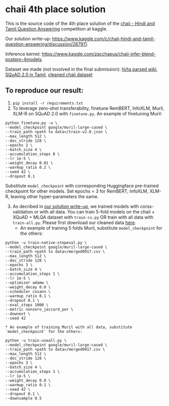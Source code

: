 # chaii 4th place solution
This is the source code of the 4th place solution of the [chaii - Hindi and Tamil Question Answering](https://www.kaggle.com/c/chaii-hindi-and-tamil-question-answering) competition at kaggle.

Our solution write-up: https://www.kaggle.com/c/chaii-hindi-and-tamil-question-answering/discussion/287911.

Inference kernel: https://www.kaggle.com/zacchaeus/chaii-infer-blend-postpro-4models.

Dataset we made (not involved in the final submission): [hi/ta parsed wiki](https://www.kaggle.com/zacchaeus/chaii-tfds-wiki), [SQuAD 2.0 in Tamil](https://www.kaggle.com/zacchaeus/chaii-tfds-wiki), [cleaned chaii dataset](https://www.kaggle.com/zacchaeus/chaiitrain0917)
## To reproduce our result:
1. `pip install -r requirements.txt`
2. To leverage zero-shot transferability, finetune RemBERT, InfoXLM, Muril, XLM-R on SQuAD 2.0 with `finetune.py`.
An example of finetuning Muril:
```
python finetune.py -u \
--model_checkpoint google/muril-large-cased \
--train_path <path to data>/train-v2.0.json \
--max_length 512 \
--doc_stride 128 \
--epochs 2 \
--batch_size 4 \
--accumulation_steps 8 \
--lr 1e-5 \
--weight_decay 0.01 \
--warmup_ratio 0.2 \
--seed 42 \
--dropout 0.1
```
Substitute `model_checkpoint` with corresponding Huggingface pre-trained checkpoint for other models. Set epochs = 3 for RemBERT, InfoXLM, XLM-R, leaving other hyper-parameters the same.

3. As decribed in [our solution write-up](https://www.kaggle.com/c/chaii-hindi-and-tamil-question-answering/discussion/287911), we trained models with corss-validation or with all data. You can train 5-fold models on the chaii + XQuAD + MLQA dataset with `train-cv.py` OR train with all data with `train-all.py`. Please first download our cleaned data [here](https://www.kaggle.com/zacchaeus/chaiitrain0917).
    * An example of training 5 folds Muril, substitute `model_checkpoint` for the others:
 
```
python -u train-native-stepeval.py \
--model_checkpoint google/muril-large-cased \
--train_path <path to data>/merged0917.csv \
--max_length 512 \
--doc_stride 128 \
--epochs 3 \
--batch_size 4 \
--accumulation_steps 1 \
--lr 1e-5 \
--optimizer adamw \
--weight_decay 0.0 \
--scheduler cosann \
--warmup_ratio 0.1 \
--dropout 0.1 \
--eval_steps 1000 \
--metric nonzero_jaccard_per \
--downext \
--seed 42
```
    * An example of training Muril with all data, substitute `model_checkpoint` for the others:
```
python -u train-useall.py \
--model_checkpoint google/muril-large-cased \
--train_path <path to data>/merged0917.csv \
--max_length 512 \
--doc_stride 128 \
--epochs 3 \
--batch_size 4 \
--accumulation_steps 1 \
--lr 1e-5 \
--weight_decay 0.0 \
--warmup_ratio 0.1 \
--seed 42 \
--dropout 0.1 \
--downsample 0.5
```
